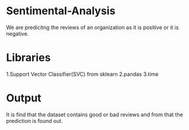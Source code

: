 # Sentimental-Analysis
We are predicitng the reviews of an organization as it is positive or it is negative.

# Libraries
  1.Support Vector Classifier(SVC) from sklearn
  2.pandas
  3.time
# Output
  It is find that the dataset contains good or bad reviews and from that the prediction is found out.
 
